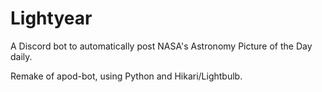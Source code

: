 # Lightyear
A Discord bot to automatically post NASA's Astronomy Picture of the Day daily.

Remake of apod-bot, using Python and Hikari/Lightbulb.
